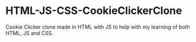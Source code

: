 # HTML-JS-CSS-CookieClickerClone
Cookie Clicker clone made in HTML with JS to help with my learning of both HTML, JS and CSS.
